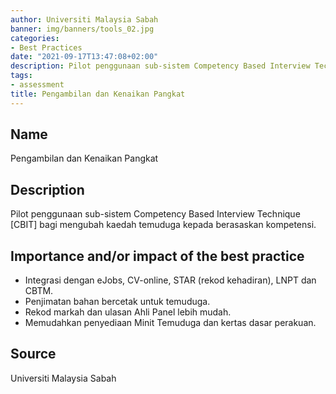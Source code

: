 ```yaml
---
author: Universiti Malaysia Sabah 
banner: img/banners/tools_02.jpg
categories:
- Best Practices
date: "2021-09-17T13:47:08+02:00"
description: Pilot penggunaan sub-sistem Competency Based Interview Technique [CBIT] bagi mengubah kaedah temuduga kepada berasaskan kompetensi
tags:
- assessment
title: Pengambilan dan Kenaikan Pangkat
---
```


## Name

Pengambilan dan Kenaikan Pangkat

## Description

Pilot penggunaan sub-sistem Competency Based Interview Technique [CBIT] bagi mengubah kaedah temuduga kepada berasaskan kompetensi. 

## Importance and/or impact of the best practice

*	Integrasi dengan eJobs, CV-online, STAR (rekod kehadiran), LNPT dan CBTM.
* Penjimatan bahan bercetak untuk temuduga. 
* Rekod markah dan ulasan Ahli Panel lebih mudah.
* Memudahkan penyediaan Minit Temuduga dan kertas dasar perakuan.

## Source

Universiti Malaysia Sabah 